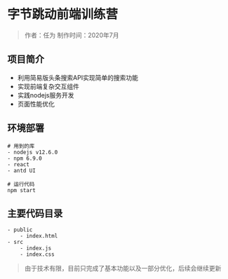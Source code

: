 # 字节跳动前端训练营
> 作者：任为
> 制作时间：2020年7月

## 项目简介

- 利用简易版头条搜索API实现简单的搜索功能
- 实现前端复杂交互组件
- 实践nodejs服务开发
- 页面性能优化

## 环境部署

~~~
# 用到的库
- nodejs v12.6.0
- npm 6.9.0
- react
- antd UI

# 运行代码
npm start
~~~

## 主要代码目录

~~~
- public 
	- index.html
- src
	- index.js
	- index.css
~~~

> 由于技术有限，目前只完成了基本功能以及一部分优化，后续会继续更新